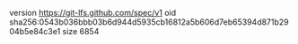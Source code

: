 version https://git-lfs.github.com/spec/v1
oid sha256:0543b036bbb03b6d944d5935cb16812a5b606d7eb65394d871b2904b5e84c3e1
size 6854
